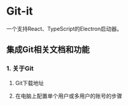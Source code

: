 # Git-it

一个支持React、TypeScript的Electron启动器。

## 集成Git相关文档和功能

### 1. 关于Git

1. Git下载地址

2. 在电脑上配置单个用户或多用户的账号的步骤